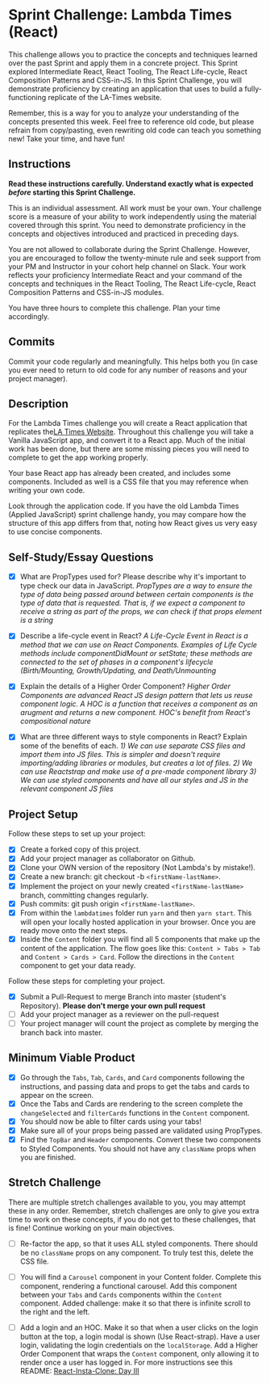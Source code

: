 # Sprint Challenge: Lambda Times (React)

This challenge allows you to practice the concepts and techniques learned over the past Sprint and apply them in a concrete project. This Sprint explored Intermediate React, React Tooling, The React Life-cycle, React Composition Patterns and CSS-in-JS. In this Sprint Challenge, you will demonstrate proficiency by creating an application that uses to build a fully-functioning replicate of the LA-Times website.

Remember, this is a way for you to analyze your understanding of the concepts presented this week. Feel free to reference old code, but please refrain from copy/pasting, even rewriting old code can teach you something new! Take your time, and have fun!

## Instructions

**Read these instructions carefully. Understand exactly what is expected _before_ starting this Sprint Challenge.**

This is an individual assessment. All work must be your own. Your challenge score is a measure of your ability to work independently using the material covered through this sprint. You need to demonstrate proficiency in the concepts and objectives introduced and practiced in preceding days.

You are not allowed to collaborate during the Sprint Challenge. However, you are encouraged to follow the twenty-minute rule and seek support from your PM and Instructor in your cohort help channel on Slack. Your work reflects your proficiency Intermediate React and your command of the concepts and techniques in the React Tooling, The React Life-cycle, React Composition Patterns and CSS-in-JS modules.

You have three hours to complete this challenge. Plan your time accordingly.

## Commits

Commit your code regularly and meaningfully. This helps both you (in case you ever need to return to old code for any number of reasons and your project manager).

## Description

For the Lambda Times challenge you will create a React application that replicates the[LA Times Website](http://www.latimes.com). Throughout this challenge you will take a Vanilla JavaScript app, and convert it to a React app. Much of the initial work has been done, but there are some missing pieces you will need to complete to get the app working properly.

Your base React app has already been created, and includes some components. Included as well is a CSS file that you may reference when writing your own code.

Look through the application code. If you have the old Lambda Times (Applied JavaScript) sprint challenge handy, you may compare how the structure of this app differs from that, noting how React gives us very easy to use concise components.

## Self-Study/Essay Questions

- [X] What are PropTypes used for? Please describe why it's important to type check our data in JavaScript.
 *PropTypes are a way to ensure the type of data being passed around between certain components is the type of data that is requested. That is, if we expect a component to receive a string as part of the props, we can check if that props element is a string* 

- [X] Describe a life-cycle event in React?
*A Life-Cycle Event in React is a method that we can use on React Components. Examples of Life Cycle methods include componentDidMount or setState; these methods are connected to the set of phases in a component's lifecycle (Birth/Mounting, Growth/Updating, and Death/Unmounting*

- [X] Explain the details of a Higher Order Component?
*Higher Order Components are advanced React JS design pattern that lets us reuse component logic. A HOC is a function that receives a component as an arugment and returns a new component. HOC's benefit from React's compositional nature*

- [X] What are three different ways to style components in React? Explain some of the benefits of each.
*1) We can use separate CSS files and import them into JS files. This is simpler and doesn't require importing/adding libraries or modules, but creates a lot of files. 2) We can use Reactstrap and make use of a pre-made component library 3) We can use styled components and have all our styles and JS in the relevant component JS files*

## Project Setup

Follow these steps to set up your project:

- [X] Create a forked copy of this project.
- [X] Add your project manager as collaborator on Github.
- [X] Clone your OWN version of the repository (Not Lambda's by mistake!).
- [X] Create a new branch: git checkout -b `<firstName-lastName>`.
- [X] Implement the project on your newly created `<firstName-lastName>` branch, committing changes regularly.
- [X] Push commits: git push origin `<firstName-lastName>`.
- [X] From within the `lambdatimes` folder run `yarn` and then `yarn start`. This will open your locally hosted application in your browser. Once you are ready move onto the next steps.
- [X] Inside the `Content` folder you will find all 5 components that make up the content of the application. The flow goes like this: `Content > Tabs > Tab` and `Content > Cards > Card`. Follow the directions in the `Content` component to get your data ready.

Follow these steps for completing your project.

- [X] Submit a Pull-Request to merge <firstName-lastName> Branch into master (student's Repository). **Please don't merge your own pull request**
- [ ] Add your project manager as a reviewer on the pull-request
- [ ] Your project manager will count the project as complete by merging the branch back into master.

## Minimum Viable Product

- [X] Go through the `Tabs`, `Tab`, `Cards`, and `Card` components following the instructions, and passing data and props to get the tabs and cards to appear on the screen.
- [X] Once the Tabs and Cards are rendering to the screen complete the `changeSelected` and `filterCards` functions in the `Content` component.
- [X] You should now be able to filter cards using your tabs!
- [X] Make sure all of your props being passed are validated using PropTypes.
- [X] Find the `TopBar` and `Header` components. Convert these two components to Styled Components. You should not have any `className` props when you are finished.

## Stretch Challenge

There are multiple stretch challenges available to you, you may attempt these in any order. Remember, stretch challenges are only to give you extra time to work on these concepts, if you do not get to these challenges, that is fine! Continue working on your main objectives.

- [ ] Re-factor the app, so that it uses ALL styled components. There should be no `className` props on any component. To truly test this, delete the CSS file.

- [ ] You will find a `Carousel` component in your Content folder. Complete this component, rendering a functional carousel. Add this component between your `Tabs` and `Cards` components within the `Content` component. Added challenge: make it so that there is infinite scroll to the right and the left.

- [ ] Add a login and an HOC. Make it so that when a user clicks on the login button at the top, a login modal is shown (Use React-strap). Have a user login, validating the login credentials on the `localStorage`. Add a Higher Order Component that wraps the `Content` component, only allowing it to render once a user has logged in. For more instructions see this README: [React-Insta-Clone: Day III](https://github.com/LambdaSchool/React-Insta-Clone/blob/master/DAY_THREE_README.md#tasks-day-iii)
